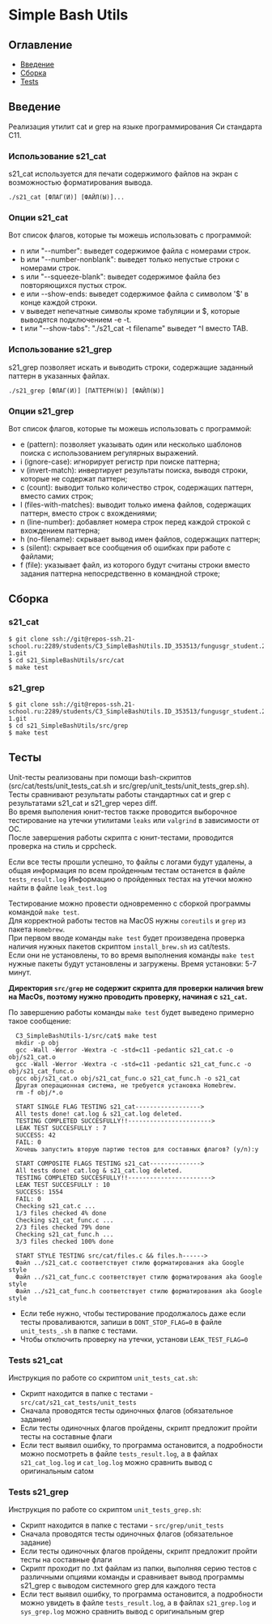 # Simple Bash Utils

## Оглавление
* [Введение](#Введение)
* [Сборка](#Сборка)
* [Tests](#Тесты)

## Введение

Реализация утилит cat и grep на языке программирования Си стандарта C11.

### Использование s21_cat  

s21_cat используется для печати содержимого файлов на экран с возможностью форматирования вывода.

`./s21_cat [ФЛАГ(И)] [ФАЙЛ(Ы)]...`

### Опции s21_cat  

Вот список флагов, которые ты можешь использовать с программой:

- n или "--number": выведет содержимое файла с номерами строк.  
- b или "--number-nonblank": выведет только непустые строки с номерами строк.  
- s или "--squeeze-blank": выведет содержимое файла без повторяющихся пустых строк.  
- e или --show-ends: выведет содержимое файла с символом '$' в конце каждой строки.  
- v выведет непечатные символы кроме табуляции и $, которые выводятся подключением -e -t.  
- t или "--show-tabs": "./s21_cat -t filename" выведет ^I вместо TAB.


### Использование s21_grep  

s21_grep позволяет искать и выводить строки, содержащие заданный паттерн в указанных файлах.  

`./s21_grep [ФЛАГ(И)] [ПАТТЕРН(Ы)] [ФАЙЛ(Ы)]`  

### Опции s21_grep  

Вот список флагов, которые ты можешь использовать с программой:  

- e (pattern): позволяет указывать один или несколько шаблонов поиска с использованием регулярных выражений.  
- i (ignore-case): игнорирует регистр при поиске паттерна;  
- v (invert-match): инвертирует результаты поиска, выводя строки, которые не содержат паттерн;  
- c (count): выводит только количество строк, содержащих паттерн, вместо самих строк;  
- l (files-with-matches): выводит только имена файлов, содержащих паттерн, вместо строк с вхождениями;  
- n (line-number): добавляет номера строк перед каждой строкой с вхождением паттерна;  
- h (no-filename): скрывает вывод имен файлов, содержащих паттерн;  
- s (silent): скрывает все сообщения об ошибках при работе с файлами;  
- f (file): указывает файл, из которого будут считаны строки вместо задания паттерна непосредственно в командной строке;  


## Сборка

### s21_cat  
```
$ git clone ssh://git@repos-ssh.21-school.ru:2289/students/C3_SimpleBashUtils.ID_353513/fungusgr_student.21_school.ru/C3_SimpleBashUtils-1.git  
$ cd s21_SimpleBashUtils/src/cat  
$ make test
```

### s21_grep  
```
$ git clone ssh://git@repos-ssh.21-school.ru:2289/students/C3_SimpleBashUtils.ID_353513/fungusgr_student.21_school.ru/C3_SimpleBashUtils-1.git  
$ cd s21_SimpleBashUtils/src/grep  
$ make test
```

## Тесты
Unit-тесты реализованы при помощи bash-скриптов (src/cat/tests/unit_tests_cat.sh и src/grep/unit_tests/unit_tests_grep.sh).  
Тесты сравнивают результаты работы стандартных cat и grep с результатами s21_cat и s21_grep через diff.   
Во время выполения юнит-тестов также проводится выборочное тестирование на утечки утилитами `leaks` или `valgrind` в зависимости от ОС.  
После завершения работы скрипта с юнит-тестами, проводится проверка на стиль и cppcheck. 

Если все тесты прошли успешно, то файлы с логами будут удалены, а общая информация по всем пройденным тестам останется в файле `tests_result.log` 
Информацию о пройденных тестах на утечки можно найти в файле `leak_test.log`  

Тестирование можно провести одновременно с сборкой программы командой `make test`.  
Для корректной работы тестов на MacOS нужны `coreutils` и `grep` из пакета `Homebrew`.  
При первом вводе команды `make test` будет произведена проверка наличия нужных пакетов скриптом `install_brew.sh` из cat/tests.  
Если они не установлены, то во время выполнения команды `make test` нужные пакеты будут установлены и загружены. Время установки: 5-7 минут.   

**Директория `src/grep` не содержит скрипта для проверки наличия brew на MacOs, поэтому нужно проводить проверку, начиная с `s21_cat`.** 
  
По завершению работы команды `make test` будет выведено примерно такое сообщение:   
```  
  C3_SimpleBashUtils-1/src/cat$ make test  
  mkdir -p obj  
  gcc -Wall -Werror -Wextra -c -std=c11 -pedantic s21_cat.c -o obj/s21_cat.o  
  gcc -Wall -Werror -Wextra -c -std=c11 -pedantic s21_cat_func.c -o obj/s21_cat_func.o  
  gcc obj/s21_cat.o obj/s21_cat_func.o s21_cat_func.h -o s21_cat  
  Другая операционная система, не требуется установка Homebrew.  
  rm -f obj/*.o  
  
  START SINGLE FLAG TESTING s21_cat------------------>  
  All tests done! cat.log & s21_cat.log deleted.  
  TESTING COMPLETED SUCCESFULLY!!----------------------->  
  LEAK TEST SUCCESFULLY : 7  
  SUCCESS: 42  
  FAIL: 0  
  Хочешь запустить вторую партию тестов для составных флагов? (y/n):y  
  
  START COMPOSITE FLAGS TESTING s21_cat-------------->  
  All tests done! cat.log & s21_cat.log deleted.  
  TESTING COMPLETED SUCCESFULLY!!----------------------->  
  LEAK TEST SUCCESFULLY : 10  
  SUCCESS: 1554  
  FAIL: 0  
  Checking s21_cat.c ...  
  1/3 files checked 4% done  
  Checking s21_cat_func.c ...  
  2/3 files checked 79% done  
  Checking s21_cat_func.h ...  
  3/3 files checked 100% done  
  
  START STYLE TESTING src/cat/files.c && files.h------>  
  Файл ../s21_cat.c соответствует стилю форматирования aka Google style  
  Файл ../s21_cat_func.c соответствует стилю форматирования aka Google style  
  Файл ../s21_cat_func.h соответствует стилю форматирования aka Google style  
``` 

- Если тебе нужно, чтобы тестирование продолжалось даже если тесты проваливаются, запиши в `DONT_STOP_FLAG=0` в файле `unit_tests_.sh` в папке с тестами.  
- Чтобы отключить проверку на утечки, установи `LEAK_TEST_FLAG=0`  

### Tests s21_cat
Инструкция по работе со скриптом `unit_tests_cat.sh`:  
  
- Скрипт находится в папке с тестами - `src/cat/s21_cat_tests/unit_tests`  
- Сначала проводятся тесты одиночных флагов (обязательное задание)  
- Если тесты одиночных флагов пройдены, скрипт предложит пройти тесты на составные флаги  
- Если тест выявил ошибку, то программа остановится, а подробности можно посмотреть в файле `tests_result.log`, а в файлах `s21_cat_log.log` и `cat_log.log` можно сравнить вывод с оригинальным catом  

### Tests s21_grep
Инструкция по работе со скриптом `unit_tests_grep.sh`:  
  
- Скрипт находится в папке с тестами - `src/grep/unit_tests`  
- Сначала проводятся тесты одиночных флагов (обязательное задание)  
- Если тесты одиночных флагов пройдены, скрипт предложит пройти тесты на составные флаги  
- Скрипт проходит по .txt файлам из папки, выполняя серию тестов с различными опциями команды и сравнивает вывод программы s21_grep с выводом системного grep для каждого теста   
- Если тест выявил ошибку, то программа остановится, а подробности можно увидеть в файле `tests_result.log`, а в файлах `s21_grep.log` и `sys_grep.log` можно сравнить вывод с оригинальным grep   